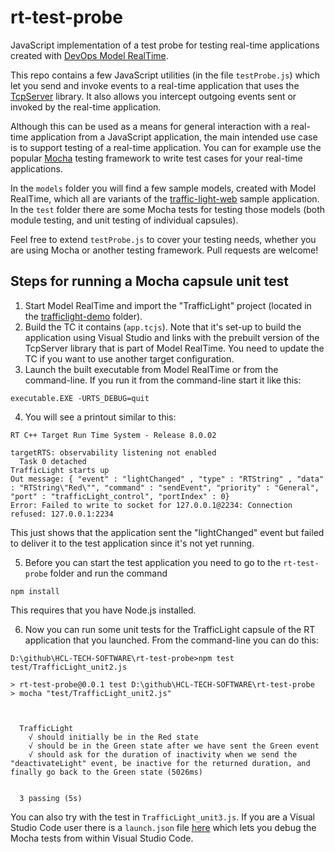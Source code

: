 # rt-test-probe
JavaScript implementation of a test probe for testing real-time applications created with [DevOps Model RealTime](https://www.hcl-software.com/devops-model-realtime).

This repo contains a few JavaScript utilities (in the file `testProbe.js`) which let you send and invoke events to a real-time application that uses the [TcpServer](https://github.com/HCL-TECH-SOFTWARE/lib-tcp-server) library. It also allows you intercept outgoing events sent or invoked by the real-time application.

Although this can be used as a means for general interaction with a real-time application from a JavaScript application, the main intended use case is to support testing of a real-time application. You can for example use the popular [Mocha](https://mochajs.org/) testing framework to write test cases for your real-time applications.

In the `models` folder you will find a few sample models, created with Model RealTime, which all are variants of the [traffic-light-web](https://github.com/HCL-TECH-SOFTWARE/traffic-light-web) sample application. In the `test` folder there are some Mocha tests for testing those models (both module testing, and unit testing of individual capsules).

Feel free to extend `testProbe.js` to cover your testing needs, whether you are using Mocha or another testing framework. Pull requests are welcome!

## Steps for running a Mocha capsule unit test
1. Start Model RealTime and import the "TrafficLight" project (located in the [trafficlight-demo](https://github.com/HCL-TECH-SOFTWARE/rt-test-probe/tree/main/models/trafficlight-demo) folder).
2. Build the TC it contains (`app.tcjs`). Note that it's set-up to build the application using Visual Studio and links with the prebuilt version of the TcpServer library that is part of Model RealTime. You need to update the TC if you want to use another target configuration.
3. Launch the built executable from Model RealTime or from the command-line. If you run it from the command-line start it like this:
```plaintext
executable.EXE -URTS_DEBUG=quit
```
4. You will see a printout similar to this:
```plaintext
RT C++ Target Run Time System - Release 8.0.02

targetRTS: observability listening not enabled
  Task 0 detached
TrafficLight starts up
Out message: { "event" : "lightChanged" , "type" : "RTString" , "data" : "RTString\"Red\"", "command" : "sendEvent", "priority" : "General", "port" : "trafficLight_control", "portIndex" : 0}
Error: Failed to write to socket for 127.0.0.1@2234: Connection refused: 127.0.0.1:2234
```
This just shows that the application sent the "lightChanged" event but failed to deliver it to the test application since it's not yet running.

5. Before you can start the test application you need to go to the `rt-test-probe` folder and run the command
```plaintext
npm install
```
This requires that you have Node.js installed.

6. Now you can run some unit tests for the TrafficLight capsule of the RT application that you launched. From the command-line you can do this:
```plaintext
D:\github\HCL-TECH-SOFTWARE\rt-test-probe>npm test test/TrafficLight_unit2.js

> rt-test-probe@0.0.1 test D:\github\HCL-TECH-SOFTWARE\rt-test-probe
> mocha "test/TrafficLight_unit2.js"



  TrafficLight
    √ should initially be in the Red state
    √ should be in the Green state after we have sent the Green event
    √ should ask for the duration of inactivity when we send the "deactivateLight" event, be inactive for the returned duration, and finally go back to the Green state (5026ms)


  3 passing (5s)
```
You can also try with the test in `TrafficLight_unit3.js`.
If you are a Visual Studio Code user there is a `launch.json` file [here](https://github.com/HCL-TECH-SOFTWARE/rt-test-probe/blob/main/.vscode/launch.json) which lets you debug the Mocha tests from within Visual Studio Code.


